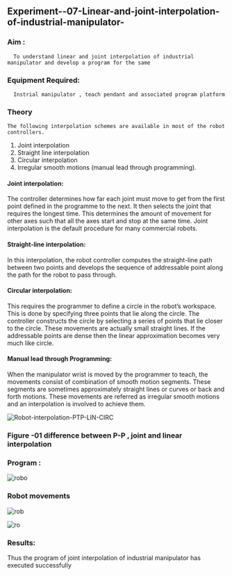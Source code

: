 ## Experiment--07-Linear-and-joint-interpolation-of-industrial-manipulator-

### Aim :
      To understand linear and joint interpolation of industrial manipulator and develop a program for the same 
      
### Equipment Required: 
      Instrial manipulator , teach pendant and associated program platform 
      
### Theory 
    The following interpolation schemes are available in most of the robot controllers.
1. Joint interpolation
2. Straight line interpolation
3. Circular interpolation
4. Irregular smooth motions (manual lead through programming).
#### Joint interpolation: 
The controller determines how far each joint must move to get from the first point defined in the programme to the next. It then selects the joint that
requires the longest time. This determines the amount of movement for other axes such that all the axes start and stop at the same time. Joint interpolation is the default procedure for many commercial robots.

#### Straight-line interpolation: 
In this interpolation, the robot controller computes the straight-line path between two points and develops the sequence of addressable point along the path for the robot to pass through.

#### Circular interpolation: 
This requires the programmer to define a circle in the
robot’s workspace. This is done by specifying three points that lie along the circle. The controller constructs the circle by selecting a series of points that lie closer to the circle. These movements are actually small straight lines. If the addressable points are dense then the linear approximation becomes very much like circle.


#### Manual lead through Programming: 
When the manipulator wrist is moved by the programmer to teach, the movements consist of combination of smooth motion segments. These segments are sometimes approximately straight lines or curves or back and forth motions. These movements are referred as irregular smooth motions and an interpolation is involved to achieve them.




![Robot-interpolation-PTP-LIN-CIRC](https://user-images.githubusercontent.com/36288975/201615171-d0886aaa-8220-4b0c-8a1d-3d8a5c69c76a.png)

### Figure -01 difference between P-P , joint and linear interpolation 


### Program : 
![robo](https://github.com/Srikaavyaathamizh/Experiment--07-Linear-and-joint-interpolation-of-industrial-manipulator-/assets/144870938/e9b0a789-badb-4258-ab0c-1a7f82e76bcb)


### Robot movements 

![rob](https://github.com/Srikaavyaathamizh/Experiment--07-Linear-and-joint-interpolation-of-industrial-manipulator-/assets/144870938/e8cf7997-fdb2-4bed-a910-3a636459b85d)

![ro](https://github.com/Srikaavyaathamizh/Experiment--07-Linear-and-joint-interpolation-of-industrial-manipulator-/assets/144870938/a2f690ec-c997-4a79-ad50-32e97a3e1ca8)



### Results:  

Thus the program of joint interpolation of industrial manipulator has executed successfully
